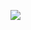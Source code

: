<a href="https://opgc.me/#/users/jehyunlee" target="_blank"><img src="https://api.opgc.me/githubs/users/jehyunlee/tag/?theme=basic" /></a>
 
 
